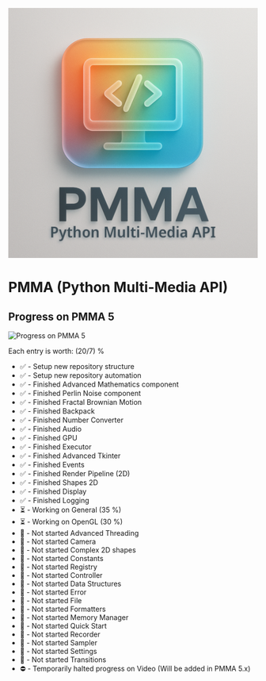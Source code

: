<div align="center">

  ![PMMA logo](https://github.com/PycraftDeveloper/PMMA/blob/main/repository/SmallLogo.png)
</div>


# PMMA (Python Multi-Media API)

## Progress on PMMA 5

![Progress on PMMA 5](https://geps.dev/progress/46)

Each entry is worth: (20/7) %

* ✅ - Setup new repository structure
* ✅ - Setup new repository automation
* ✅ - Finished Advanced Mathematics component
* ✅ - Finished Perlin Noise component
* ✅ - Finished Fractal Brownian Motion
* ✅ - Finished Backpack
* ✅ - Finished Number Converter
* ✅ - Finished Audio
* ✅ - Finished GPU
* ✅ - Finished Executor
* ✅ - Finished Advanced Tkinter
* ✅ - Finished Events
* ✅ - Finished Render Pipeline (2D)
* ✅ - Finished Shapes 2D
* ✅ - Finished Display
* ✅ - Finished Logging
* ⏳ - Working on General (35 %)
* ⏳ - Working on OpenGL (30 %)
* 🛑 - Not started Advanced Threading
* 🛑 - Not started Camera
* 🛑 - Not started Complex 2D shapes
* 🛑 - Not started Constants
* 🛑 - Not started Registry
* 🛑 - Not started Controller
* 🛑 - Not started Data Structures
* 🛑 - Not started Error
* 🛑 - Not started File
* 🛑 - Not started Formatters
* 🛑 - Not started Memory Manager
* 🛑 - Not started Quick Start
* 🛑 - Not started Recorder
* 🛑 - Not started Sampler
* 🛑 - Not started Settings
* 🛑 - Not started Transitions
* ⛔ - Temporarily halted progress on Video (Will be added in PMMA 5.x)